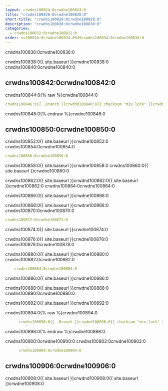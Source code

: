 ```yaml
---
layout: crwdns100824:0crwdne100824:0
title: "crwdns100826:0crwdne100826:0"
short-title: "crwdns100828:0crwdne100828:0"
description: "crwdns100830:0crwdne100830:0"
categories:
  - crwdns100832:0crwdne100832:0
order: ns100834:0crwdne100834:0549crwdns100834:0crwdne100834:0
---
```

crwdns100836:0crwdne100836:0

crwdns100838:0{{ site.baseurl }}crwdne100838:0 crwdns100840:0crwdne100840:0

## crwdns100842:0crwdne100842:0

crwdns100844:0{% raw %}crwdne100844:0

```yaml
crwdns100846:0{{ .Branch }}crwdnd100846:0{{ checksum "mix.lock" }}crwdnd100846:0{{ .Branch }}crwdnd100846:0{{ .Branch }}crwdnd100846:0{{ .Branch }}crwdnd100846:0{{ checksum "mix.lock" }}crwdnd100846:0{{ .Branch }}crwdnd100846:0{{ .Branch }}crwdne100846:0
```

crwdns100848:0{% endraw %}crwdne100848:0

## crwdns100850:0crwdne100850:0

crwdns100852:0{{ site.baseurl }}crwdne100852:0 crwdns100854:0crwdne100854:0

```yaml
crwdns100856:0crwdne100856:0
```

crwdns100858:0{{ site.baseurl }}crwdne100858:0 crwdns100860:0{{ site.baseurl }}crwdne100860:0

crwdns100862:0{{ site.baseurl }}crwdnd100862:0{{ site.baseurl }}crwdne100862:0 crwdns100864:0crwdne100864:0

crwdns100866:0{{ site.baseurl }}crwdne100866:0

crwdns100868:0{{ site.baseurl }}crwdne100868:0 crwdns100870:0crwdne100870:0

```yaml
crwdns100872:0crwdne100872:0 
```

crwdns100874:0{{ site.baseurl }}crwdne100874:0

crwdns100876:0{{ site.baseurl }}crwdne100876:0 crwdns100878:0crwdne100878:0

crwdns100880:0{{ site.baseurl }}crwdne100880:0 crwdns100882:0crwdne100882:0

```yaml
    crwdns100884:0crwdne100884:0
```

crwdns100886:0{{ site.baseurl }}crwdne100886:0

crwdns100888:0{{ site.baseurl }}crwdne100888:0 crwdns100890:0crwdne100890:0

crwdns100892:0{{ site.baseurl }}crwdne100892:0

crwdns100894:0{% raw %}crwdne100894:0

```yaml
      crwdns100896:0{{ .Branch }}crwdnd100896:0{{ checksum "mix.lock" }}crwdnd100896:0{{ .Branch }}crwdnd100896:0{{ .Branch }}crwdnd100896:0{{ .Branch }}crwdnd100896:0{{ checksum "mix.lock" }}crwdnd100896:0{{ .Branch }}crwdnd100896:0{{ .Branch }}crwdne100896:0
```

crwdns100898:0{% endraw %}crwdne100898:0

crwdns100900:0crwdne100900:0 crwdns100902:0crwdne100902:0

```yaml
      crwdns100904:0crwdne100904:0
```

## crwdns100906:0crwdne100906:0

crwdns100908:0{{ site.baseurl }}crwdnd100908:0{{ site.baseurl }}crwdne100908:0
